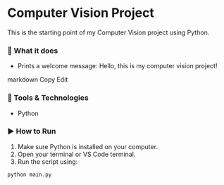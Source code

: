 # Computer Vision Project

This is the starting point of my Computer Vision project using Python.

### 👋 What it does

- Prints a welcome message:
Hello, this is my computer vision project!

markdown
Copy
Edit

### 🧰 Tools & Technologies

- Python

### ▶️ How to Run

1. Make sure Python is installed on your computer.
2. Open your terminal or VS Code terminal.
3. Run the script using:

```bash
python main.py